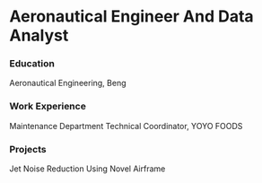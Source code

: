 # Aeronautical Engineer And Data Analyst

### Education
Aeronautical Engineering, Beng

### Work Experience
Maintenance Department Technical Coordinator, YOYO FOODS

### Projects
Jet Noise Reduction Using Novel Airframe

